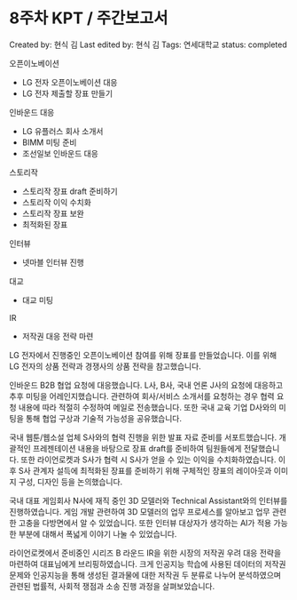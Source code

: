 # 8주차 KPT / 주간보고서

Created by: 현식 김
Last edited by: 현식 김
Tags: 연세대학교
status: completed

오픈이노베이션

- LG 전자 오픈이노베이션 대응
- LG 전자 제출할 장표 만들기

인바운드 대응

- LG 유플러스 회사 소개서
- BIMM 미팅 준비
- 조선일보 인바운드 대응

스토리작

- 스토리작 장표 draft 준비하기
- 스토리작 이익 수치화
- 스토리작 장표 보완
- 최적화된 장표

인터뷰

- 넷마블 인터뷰 진행

대교

- 대교 미팅

IR

- 저작권 대응 전략 마련

LG 전자에서 진행중인 오픈이노베이션 참여를 위해 장표를 만들었습니다. 이를 위해 LG 전자의 상품 전략과 경쟁사의 상품 전략을 참고했습니다.

인바운드 B2B 협업 요청에 대응했습니다. L사, B사, 국내 언론 J사의 요청에 대응하고 추후 미팅을 어레인지했습니다. 관련하여 회사/서비스 소개서를 요청하는 경우 협력 요청 내용에 따라 적절히 수정하여 메일로 전송했습니다. 또한 국내 교육 기업 D사와의 미팅을 통해 협업 구상과 기술적 가능성을 공유했습니다.

국내 웹툰/웹소설 업체 S사와의 협력 진행을 위한 발표 자료 준비를 서포트했습니다. 개괄적인 프레젠테이션 내용을 바탕으로 장표 draft를 준비하여 팀원들에게 전달했습니다. 또한 라이언로켓과 S사가 협력 시 S사가 얻을 수 있는 이익을 수치화하였습니다. 이후 S사 관계자 설득에 최적화된 장표를 준비하기 위해 구체적인 장표의 레이아웃과 이미지 구성, 디자인 등을 논의했습니다.

국내 대표 게임회사 N사에 재직 중인 3D 모델러와 Technical Assistant와의 인터뷰를 진행하였습니다. 게임 개발 관련하여 3D 모델러의 업무 프로세스를 알아보고 업무 관련한 고충을 다방면에서 알 수 있었습니다. 또한 인터뷰 대상자가 생각하는 AI가 적용 가능한 부분에 대해서 폭넓게 이야기 나눌 수 있었습니다.

라이언로켓에서 준비중인 시리즈 B 라운드 IR을 위한 시장의 저작권 우려 대응 전략을 마련하여 대표님에게 브리핑하였습니다. 크게 인공지능 학습에 사용된 데이터의 저작권 문제와 인공지능을 통해 생성된 결과물에 대한 저작권 두 분류로 나누어 분석하였으며 관련된 법률적, 사회적 쟁점과 소송 진행 과정을 살펴보았습니다.